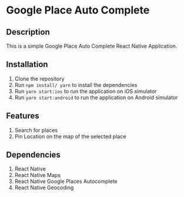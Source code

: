 # Google Place Auto Complete

## Description
This is a simple Google Place Auto Complete React Native Application. 

## Installation
1. Clone the repository
2. Run `npm install/ yarn` to install the dependencies
3. Run `yarn start:ios` to run the application on iOS simulator
4. Run `yarn start:android` to run the application on Android simulator

## Features
1. Search for places
2. Pin Location on the map of the selected place 

## Dependencies
1. React Native
2. React Native Maps
3. React Native Google Places Autocomplete
4. React Native Geocoding

